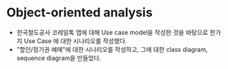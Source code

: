 # Object-oriented analysis
-  한국철도공사 코레일톡 앱에 대해 Use case model을 작성한 것을 바탕으로 한가지 Use Case 에 대한 시나리오를 작성했다.
-  "할인/정기권 예매"에 대한 시나리오를 작성하고, 그에 대한 class diagram, sequence diagram을 만들었다.